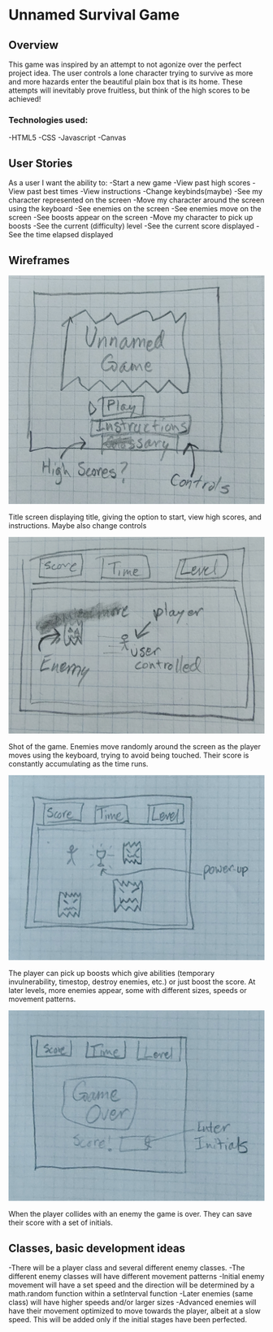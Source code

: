
# Unnamed Survival Game

## Overview

This game was inspired by an attempt to not agonize over the perfect project idea. The user controls a lone character trying to survive as more and more hazards enter the beautiful plain box that is its home. These attempts will inevitably prove fruitless, but think of the high scores to be achieved!

### Technologies used:
-HTML5
-CSS
-Javascript
-Canvas

## User Stories
As a user I want the ability to:
-Start a new game
-View past high scores
-View past best times
-View instructions
-Change keybinds(maybe)
-See my character represented on the screen
-Move my character around the screen using the keyboard
-See enemies on the screen
-See enemies move on the screen
-See boosts appear on the screen
-Move my character to pick up boosts
-See the current (difficulty) level
-See the current score displayed
-See the time elapsed displayed

## Wireframes

![TitleScreen](img/Title_Screen_Wireframe.jpg)

Title screen displaying title, giving the option to start, view high scores, and instructions. Maybe also change controls

![GameStart](img/Game_Start_Wireframe.jpg)

Shot of the game. Enemies move randomly around the screen as the player moves using the keyboard, trying to avoid being touched. Their score is constantly accumulating as the time runs.

![LateGame](img/Later_Game_Wireframe.jpg)

The player can pick up boosts which give abilities (temporary invulnerability, timestop, destroy enemies, etc.) or just boost the score. At later levels, more enemies appear, some with different sizes, speeds or movement patterns.

![GameOver](img/Game_Over_Wireframe.jpg)

When the player collides with an enemy the game is over. They can save their score with a set of initials.

## Classes, basic development ideas
-There will be a player class and several different enemy classes.
-The different enemy classes will have different movement patterns
-Initial enemy movement will have a set speed and the direction will be determined by a math.random function within a setInterval function
-Later enemies (same class) will have higher speeds and/or larger sizes
-Advanced enemies will have their movement optimized to move towards the player, albeit at a slow speed. This will be added only if the initial stages have been perfected.




